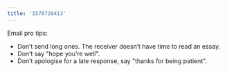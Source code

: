 ```yaml
---
title: '1578728413'
---
```

Email pro tips:

- Don’t send long ones. The receiver doesn’t have time to read an essay.  
- Don’t say "hope you’re well".
- Don’t apologise for a late response, say "thanks for being patient".